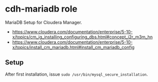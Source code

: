 cdh-mariadb role
================

MariaDB Setup for Cloudera Manager.

- https://www.cloudera.com/documentation/enterprise/5-10-x/topics/cm_ig_installing_configuring_dbs.html#concept_i2r_m3m_hn
- https://www.cloudera.com/documentation/enterprise/5-10-x/topics/install_cm_mariadb.html#install_cm_mariadb_config


Setup
-----

After first installation, issue `sudo /usr/bin/mysql_secure_installation`.
